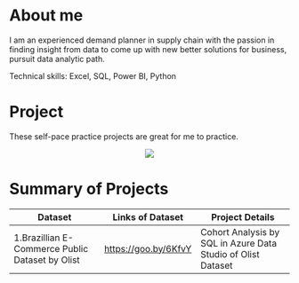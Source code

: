 # About me
I am an experienced demand planner in supply chain with the passion in finding insight from data to come up with new better solutions for business, pursuit data analytic path.

Technical skills: Excel, SQL, Power BI, Python

# Project
These self-pace practice projects are great for me to practice.
<p align="center"> 
<img src="https://www.clicdata.com/wp-content/uploads/2021/06/transfrom-data-actionable-insights.jpg"
</p>
        
# Summary of Projects

Dataset | Links of Dataset | Project Details
---| ---| ---| 
1.Brazillian E-Commerce Public Dataset by Olist | https://goo.by/6KfvY | Cohort Analysis by SQL in Azure Data Studio of Olist Dataset
